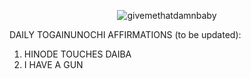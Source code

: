 <div align="center">

![givemethatdamnbaby](https://github.com/user-attachments/assets/ffcb6151-5f03-47cb-86fa-2c7b64fa0a65)

<div align="left">
DAILY TOGAINUNOCHI AFFIRMATIONS (to be updated):

  1. HINODE TOUCHES DAIBA
  2. I HAVE A GUN
